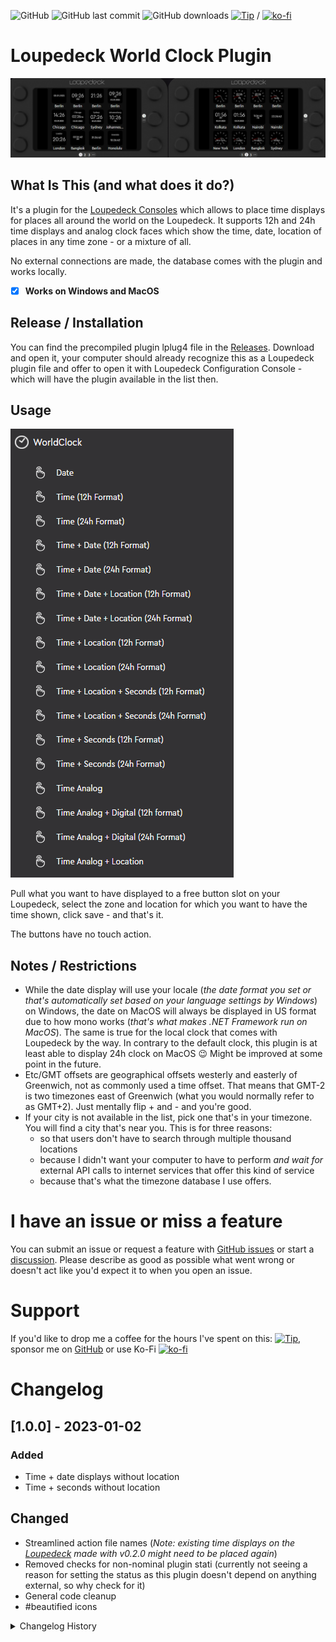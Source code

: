  ![GitHub](https://img.shields.io/github/license/shells-dw/loupedeck-worldclock)
 ![GitHub last commit](https://img.shields.io/github/last-commit/shells-dw/loupedeck-worldclock)
  ![GitHub downloads](https://img.shields.io/github/downloads/shells-dw/loupedeck-worldclock/total)
 [![Tip](https://img.shields.io/badge/Donate-PayPal-green.svg)]( https://www.paypal.com/donate?hosted_button_id=8KXD334CCEEC2) / [![ko-fi](https://ko-fi.com/img/githubbutton_sm.svg)](https://ko-fi.com/Y8Y4CE9LH)

 # Loupedeck World Clock Plugin

![Overview](/docs/overview.png)

 ## What Is This (and what does it do?)

It's a plugin for the [Loupedeck Consoles][Loupedeck] which allows to place time displays for places all around the world on the Loupedeck.
It supports 12h and 24h time displays and analog clock faces which show the time, date, location of places in any time zone - or a mixture of all.

No external connections are made, the database comes with the plugin and works locally.

- [x] **Works on Windows and MacOS**

## Release / Installation

You can find the precompiled plugin lplug4 file in the [Releases][Releases]. Download and open it, your computer should already recognize this as a Loupedeck plugin file and offer to open it with Loupedeck Configuration Console - which will have the plugin available in the list then.

## Usage

![Menu](/docs/menu.png)

Pull what you want to have displayed to a free button slot on your Loupedeck, select the zone and location for which you want to have the time shown, click save - and that's it.

The buttons have no touch action.

## Notes / Restrictions

- While the date display will use your locale (_the date format you set or that's automatically set based on your language settings by Windows_) on Windows, the date on MacOS will always be displayed in US format due to how mono works (_that's what makes .NET Framework run on MacOS_). The same is true for the local clock that comes with Loupedeck by the way. In contrary to the default clock, this plugin is at least able to display 24h clock on MacOS :wink: Might be improved at some point in the future.
- Etc/GMT offsets are geographical offsets westerly and easterly of Greenwich, not as commonly used a time offset. That means that GMT-2 is two timezones east of Greenwich (what you would normally refer to as GMT+2). Just mentally flip + and - and you're good.
- If your city is not available in the list, pick one that's in your timezone. You will find a city that's near you. This is for three reasons: 
    - so that users don't have to search through multiple thousand locations
    - because I didn't want your computer to have to perform _and wait for_ external API calls to internet services that offer this kind of service
    - because that's what the timezone database I use offers. 

# I have an issue or miss a feature

You can submit an issue or request a feature with [GitHub issues] or start a [discussion](https://github.com/shells-dw/loupedeck-worldclock/discussions). Please describe as good as possible what went wrong or doesn't act like you'd expect it to when you open an issue. 

# Support

If you'd like to drop me a coffee for the hours I've spent on this:
[![Tip](https://img.shields.io/badge/Donate-PayPal-green.svg)]( https://www.paypal.com/donate?hosted_button_id=8KXD334CCEEC2), sponsor me on [GitHub](https://github.com/sponsors/shells-dw) 
or use Ko-Fi [![ko-fi](https://ko-fi.com/img/githubbutton_sm.svg)](https://ko-fi.com/Y8Y4CE9LH)

# Changelog
## [1.0.0] - 2023-01-02
### Added
- Time + date displays without location
- Time + seconds without location
## Changed
- Streamlined action file names (_Note: existing time displays on the [Loupedeck] made with v0.2.0 might need to be placed again_)
- Removed checks for non-nominal plugin stati (currently not seeing a reason for setting the status as this plugin doesn't depend on anything external, so why check for it)
- General code cleanup
- #beautified icons

<details><summary>Changelog History</summary><p>

## [0.2.0] - 2023-01-01
### Added
- Analog watch faces
## [0.1.0] - 2022-12-31
- initial release

</p></details>


<!-- Reference Links -->

[Loupedeck]: https://loupedeck.com "Loupedeck.com"
[Releases]: https://github.com/shells-dw/loupedeck-worldclock/releases "Releases"
[GitHub issues]: https://github.com/shells-dw/loupedeck-worldclock/issues "GitHub issues link"

